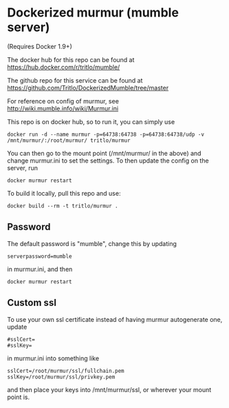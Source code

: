 # Dockerized murmur (mumble server)

(Requires Docker 1.9+)

The docker hub for this repo can be found at
https://hub.docker.com/r/tritlo/mumble/

The github repo for this service can be found at 
https://github.com/Tritlo/DockerizedMumble/tree/master

For reference on config of murmur, see http://wiki.mumble.info/wiki/Murmur.ini

This repo is on docker hub, so to run it, you can simply use

    docker run -d --name murmur -p=64738:64738 -p=64738:64738/udp -v /mnt/murmur/:/root/murmur/ tritlo/murmur

You can then go to the mount point (/mnt/murmur/ in the above) and change
murmur.ini to set the settings. To then update the config on the server,
run

    docker murmur restart

To build it locally, pull this repo and use:
    
    docker build --rm -t tritlo/murmur .

## Password

The default password is "mumble", change this by updating

    serverpassword=mumble

in murmur.ini, and then

    docker murmur restart


## Custom ssl

To use your own ssl certificate instead of having murmur autogenerate one,
update

    #sslCert=
    #sslKey=

in murmur.ini into something like

    sslCert=/root/murmur/ssl/fullchain.pem
    sslKey=/root/murmur/ssl/privkey.pem

and then place your keys into /mnt/murmur/ssl,
or wherever your mount point is.
